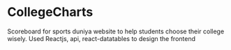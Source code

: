# CollegeCharts
Scoreboard for sports duniya website to help students choose their college wisely. Used Reactjs, api, react-datatables to design the frontend
